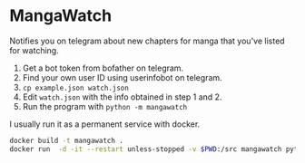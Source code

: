 # MangaWatch

Notifies you on telegram about new chapters for manga that you've listed for watching.

1. Get a bot token from bofather on telegram.
2. Find your own user ID using userinfobot on telegram.
3. `cp example.json watch.json`
4. Edit `watch.json` with the info obtained in step 1 and 2.
5. Run the program with `python -m mangawatch`

I usually run it as a permanent service with docker.

```bash
docker build -t mangawatch .
docker run  -d -it --restart unless-stopped -v $PWD:/src mangawatch python -m mangawatch
```
